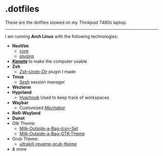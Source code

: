 # .dotfiles
These are the dotfiles stowed on my *Thinkpad T480s* laptop.

---
I am running **Arch Linux** with the following technologies:
- **NeoVim**
    * [core](https://github.com/allisnulll/dotfiles/tree/main/.config/nvim/lua/allisnull/core)
    * [plugins](https://github.com/allisnulll/dotfiles/tree/main/.config/nvim/lua/allisnull/plugins)
- ***[Kanata](https://github.com/allisnulll/keyboard)*** to make the computer usable
- **Zsh**
    * *[Zsh-Undo-Dir](https://github.com/allisnulll/zsh-undo-dir)* plugin I made
- **Tmux**
    - *[Sesh](https://github.com/joshmedeski/sesh)* session manager
- **Wezterm**
- **Hyprland** 
    * [Hyprhook](https://github.com/Hyprhook/Hyprhook) Used to keep track of workspaces
- **Waybar**
    * Customized *[Mechabar](https://github.com/Sejjy/MechaBar)*
- **Rofi-Wayland**
- **Dunst**
- Gtk Theme:
    * [Milk-Outside-a-Bag-Icon-Set](https://github.com/Kiaryy/Milk-Outside-a-Bag-Icon-Set)
    * [Milk-Outside-a-Bag-GTK-Theme](https://github.com/Kiaryy/Milk-Outside-a-Bag-GTK-Theme)
- Grub Theme:
    * [ultrakill-revamp-grub-theme](https://github.com/YouStones/ultrakill-revamp-grub-theme)
- *& more*

